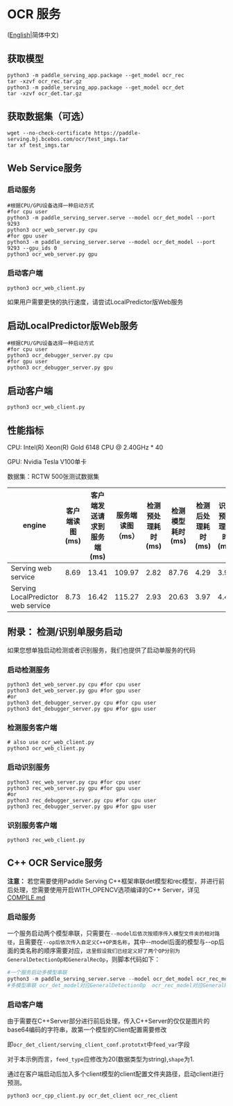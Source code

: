 # OCR 服务

([English](./README.md)|简体中文)

## 获取模型
```
python3 -m paddle_serving_app.package --get_model ocr_rec
tar -xzvf ocr_rec.tar.gz
python3 -m paddle_serving_app.package --get_model ocr_det
tar -xzvf ocr_det.tar.gz
```
## 获取数据集（可选）
```
wget --no-check-certificate https://paddle-serving.bj.bcebos.com/ocr/test_imgs.tar
tar xf test_imgs.tar
```

## Web Service服务

### 启动服务

```
#根据CPU/GPU设备选择一种启动方式
#for cpu user
python3 -m paddle_serving_server.serve --model ocr_det_model --port 9293
python3 ocr_web_server.py cpu
#for gpu user
python3 -m paddle_serving_server.serve --model ocr_det_model --port 9293 --gpu_ids 0
python3 ocr_web_server.py gpu
```

### 启动客户端
```
python3 ocr_web_client.py
```

如果用户需要更快的执行速度，请尝试LocalPredictor版Web服务
## 启动LocalPredictor版Web服务
```
#根据CPU/GPU设备选择一种启动方式
#for cpu user
python3 ocr_debugger_server.py cpu
#for gpu user
python3 ocr_debugger_server.py gpu
```

## 启动客户端
```
python3 ocr_web_client.py
```

## 性能指标

CPU: Intel(R) Xeon(R) Gold 6148 CPU @ 2.40GHz * 40

GPU: Nvidia Tesla V100单卡

数据集：RCTW 500张测试数据集

| engine                       | 客户端读图(ms) | 客户端发送请求到服务端(ms) | 服务端读图（ms） | 检测预处理耗时(ms) | 检测模型耗时(ms) | 检测后处理耗时(ms) | 识别预处理耗时(ms) | 识别模型耗时(ms) | 识别后处理耗时(ms) | 服务端回传客户端时间(ms) | 服务端整体耗时(ms) | 空跑耗时(ms) | 整体耗时（ms) |
|------------------------------|----------------|----------------------------|------------------|--------------------|------------------|--------------------|--------------------|------------------|--------------------|--------------------------|--------------------|--------------|---------------|
| Serving web service          | 8.69         | 13.41                      | 109.97           | 2.82               | 87.76            | 4.29               | 3.98               | 78.51            | 3.66               | 4.12                     | 181.02             | 136.49      | 317.51        |
| Serving LocalPredictor web service | 8.73         | 16.42                      | 115.27           | 2.93               | 20.63            | 3.97               | 4.48               | 13.84            | 3.60               | 6.91                     | 49.45              | 147.33      | 196.78        |


## 附录： 检测/识别单服务启动
如果您想单独启动检测或者识别服务，我们也提供了启动单服务的代码

### 启动检测服务

```
python3 det_web_server.py cpu #for cpu user
python3 det_web_server.py gpu #for gpu user
#or
python3 det_debugger_server.py cpu #for cpu user
python3 det_debugger_server.py gpu #for gpu user
```

### 检测服务客户端

```
# also use ocr_web_client.py
python3 ocr_web_client.py
```

### 启动识别服务

```
python3 rec_web_server.py cpu #for cpu user
python3 rec_web_server.py gpu #for gpu user
#or
python3 rec_debugger_server.py cpu #for cpu user
python3 rec_debugger_server.py gpu #for gpu user
```

### 识别服务客户端

```
python3 rec_web_client.py
```
## C++ OCR Service服务

**注意：** 若您需要使用Paddle Serving C++框架串联det模型和rec模型，并进行前后处理，您需要使用开启WITH_OPENCV选项编译的C++ Server，详见[COMPILE.md](../../../../doc/Compile_CN.md)

### 启动服务
一个服务启动两个模型串联，只需要在`--model后依次按顺序传入模型文件夹的相对路径`，且需要在`--op后依次传入自定义C++OP类名称`，其中--model后面的模型与--op后面的类名称的顺序需要对应，`这里假设我们已经定义好了两个OP分别为GeneralDetectionOp和GeneralRecOp`，则脚本代码如下：
```python
#一个服务启动多模型串联
python3 -m paddle_serving_server.serve --model ocr_det_model ocr_rec_model --op GeneralDetectionOp GeneralInferOp --port 9293
#多模型串联 ocr_det_model对应GeneralDetectionOp  ocr_rec_model对应GeneralRecOp
```


### 启动客户端
由于需要在C++Server部分进行前后处理，传入C++Server的仅仅是图片的base64编码的字符串，故第一个模型的Client配置需要修改

即`ocr_det_client/serving_client_conf.prototxt`中`feed_var`字段

对于本示例而言，`feed_type`应修改为20(数据类型为string),`shape`为1.

通过在客户端启动后加入多个client模型的client配置文件夹路径，启动client进行预测。
```
python3 ocr_cpp_client.py ocr_det_client ocr_rec_client
```
